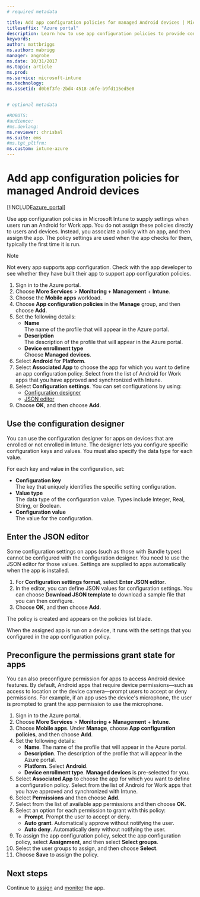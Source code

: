 ```yaml
---
# required metadata

title: Add app configuration policies for managed Android devices | Microsoft Docs
titlesuffix: "Azure portal"
description: Learn how to use app configuration policies to provide configuration data to an Android for Work app when it is run.
keywords:
author: mattbriggs
ms.author: mabrigg
manager: angrobe
ms.date: 10/31/2017
ms.topic: article
ms.prod:
ms.service: microsoft-intune
ms.technology:
ms.assetid: d0b6f3fe-2bd4-4518-a6fe-b9fd115ed5e0


# optional metadata

#ROBOTS:
#audience:
#ms.devlang:
ms.reviewer: chrisbal
ms.suite: ems
#ms.tgt_pltfrm:
ms.custom: intune-azure
---
```


# Add app configuration policies for managed Android devices

[!INCLUDE[azure_portal](./includes/azure_portal.md)]

Use app configuration policies in Microsoft Intune to supply settings when users run an Android for Work app. You do not assign these policies directly to users and devices. Instead, you associate a policy with an app, and then assign the app. The policy settings are used when the app checks for them, typically the first time it is run.

> [!Note]  
> Not every app supports app configuration. Check with the app developer to see whether they have built their app to support app configuration policies.

1. Sign in to the Azure portal.
2. Choose **More Services** > **Monitoring + Management** + **Intune**.
3. Choose the **Mobile apps** workload.
4. Choose **App configuration policies** in the **Manage** group, and then choose **Add**.
5. Set the following details:
    - **Name**  
      The name of the profile that will appear in the Azure portal.
    - **Description**  
      The  description of the profile that will appear in the Azure portal.
    - **Device enrollment type**  
      Choose **Managed devices**.
6. Select **Android** for **Platform**.
7. Select **Associated App** to choose the app for which you want to define an  app configuration policy. Select from the list of Android for Work apps that you have approved and synchronized with Intune.
8. Select **Configuration settings**. You can set configurations by using:
    - [Configuration designer](#Use-the-configuration-designer)
    - [JSON editor](#Enter-the-JSON-editor)
9. Choose **OK**, and then choose **Add**.

## Use the configuration designer

You can use the configuration designer for apps on devices that are enrolled or not enrolled in Intune. The designer lets you configure specific configuration keys and values. You must also specify the data type for each value.

For each key and value in the configuration, set:

  - **Configuration key**  
     The key that uniquely identifies the specific setting configuration.
  - **Value type**  
    The data type of the configuration value. Types include Integer, Real, String, or Boolean.
  - **Configuration value**  
    The value for the configuration. 

## Enter the JSON editor

Some configuration settings on apps (such as those with Bundle types) cannot be configured with the configuration designer. You need to use the JSON editor for those values. Settings are supplied to apps automatically when the app is installed.

1. For **Configuration settings format**, select **Enter JSON editor**.
2. In the editor, you can define JSON values for configuration settings. You can choose **Download JSON template** to download a sample file that you can then configure.
3. Choose **OK**, and then choose **Add**.

The policy is created and appears on the policies list blade.

When the assigned app is run on a device, it runs with the settings that you configured in the app configuration policy.

## Preconfigure the permissions grant state for apps

You can also preconfigure permission for apps to access Android device features. By default, Android apps that require device permissions—such as access to location or the device camera—prompt users to accept or deny permissions. For example, if an app uses the device's microphone, the user is prompted to grant the app permission to use the microphone.

1. Sign in to the Azure portal.
2. Choose **More Services** > **Monitoring + Management** + **Intune**.
3. Choose **Mobile apps**. Under **Manage**, choose **App configuration policies**, and then choose **Add**.
4. Set the following details:
    - **Name**. The name of the profile that will appear in the Azure portal.
    - **Description**. The  description of the profile that will appear in the Azure portal.
    - **Platform**. Select **Android**.
    - **Device enrollment type**. **Managed devices** is pre-selected for you.
5. Select **Associated App** to choose the app for which you want to define a configuration policy. Select from the list of Android for Work apps that you have approved and synchronized with Intune.
6. Select **Permissions** and then choose **Add**.
7. Select from the list of available app permissions and then choose **OK**.
8. Select an option for each permission to grant with this policy:
    - **Prompt**. Prompt the user to accept or deny.
    - **Auto grant**. Automatically approve without notifying the user.
    - **Auto deny**. Automatically deny without notifying the user.
9. To assign the app configuration policy, select the app configuration policy, select **Assignment**, and then select **Select groups**.
10. Select the user groups to assign, and then choose **Select**.
11. Choose **Save** to assign the policy.

## Next steps

Continue to [assign](apps-deploy.md) and [monitor](apps-monitor.md) the app.

